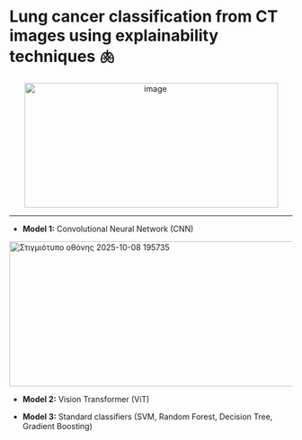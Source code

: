 # Lung cancer classification from CT images using explainability techniques 🫁

<p align="center">
  <img width="451" height="222" alt="image" src="https://github.com/user-attachments/assets/4ad35de8-80d0-46cd-9157-53ae341bcd9a" />
</p>

---
- **Model 1:** Convolutional Neural Network (CNN)

<img width="778" height="258" alt="Στιγμιότυπο οθόνης 2025-10-08 195735" src="https://github.com/user-attachments/assets/4864b03f-a70b-42c2-b18c-0d9d9610626d" />


- **Model 2:** Vision Transformer (ViT)

- **Model 3:** Standard classifiers (SVM, Random Forest, Decision Tree, Gradient Boosting)
